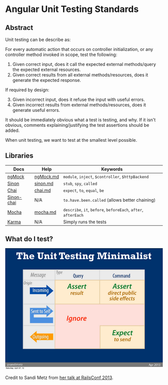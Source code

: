 # Angular Unit Testing Standards

## Abstract

Unit testing can be describe as:

For every automatic action that occurs on controller initialization, or any controller method invoked in scope, test the following:

1. Given correct input, does it call the expected external methods/query the expected external resources.
2. Given correct results from all external methods/resources, does it generate the expected response.

If required by design:

3. Given incorrect input, does it refuse the input with useful errors.
4. Given incorrect results from external methods/resources, does it generate useful errors.

It should be immediately obvious what a test is testing, and why.  If it isn't obvious, comments explaining/justifying the test assertions should be added.

When unit testing, we want to test at the smallest level possible.


## Libraries

| Docs | Help | Keywords |
| ---- | ---- | -------- |
| [ngMock](https://docs.angularjs.org/api/ngMock) | [ngMock.md](guide/ngMock.md) | `module`, `inject`, `$controller`, `$httpBackend` |
| [Sinon](http://sinonjs.org/docs/) | [sinon.md](guide/sinon.md) | `stub`, `spy`, `called` |
| [Chai](http://chaijs.com/api/bdd/) | [chai.md](guide/chai.md) | `expect`, `to`, `equal`, `be` |
| [Sinon-chai](https://github.com/domenic/sinon-chai) | N/A | `to.have.been.called` (allows better chaining) |
| [Mocha](http://mochajs.org/) | [mocha.md](guide/mocha.md) | `describe`, `it`, `before`, `beforeEach`, `after`, `afterEach` |
| [Karma](http://karma-runner.github.io/) | N/A | Simply runs the tests |


## What do I test?

![Unit Testing Chart](unit-testing-chart.png)

Credit to Sandi Metz from [her talk at RailsConf 2013](https://www.youtube.com/watch?v=URSWYvyc42M).

